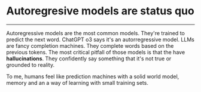 # Autoregresive models are status quo
---

Autoregressive models are the most common models. They're trained to predict the next word. ChatGPT o3 says it's an autorregressive model.
LLMs are fancy completion machines. They complete words based on the previous tokens. The most critical pitfall of those models is that the have **hallucinations**. They confidently say something that it's not true or grounded to reality.

To me, humans feel like prediction machines with a solid world model, memory and an a way of learning with small training sets.
